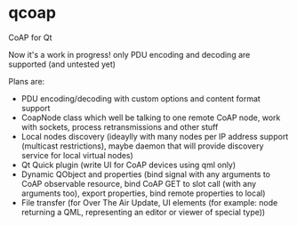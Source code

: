 # qcoap
CoAP for Qt

Now it's a work in progress! only PDU encoding and decoding are supported (and untested yet)

Plans are:
* PDU encoding/decoding with custom options and content format support
* CoapNode class which well be talking to one remote CoAP node, work with sockets, 
process retransmissions and other stuff
* Local nodes discovery (ideaylly with many nodes per IP address support (multicast restrictions), maybe daemon that will provide discovery service for local virtual nodes)
* Qt Quick plugin (write UI for CoAP devices using qml only)
* Dynamic QObject and properties (bind signal with any arguments to CoAP observable resource, bind CoAP GET to slot call (with any arguments too), export properties, bind remote properties to local)
* File transfer (for Over The Air Update, UI elements (for example: node returning a QML, representing an editor or viewer of special type))
